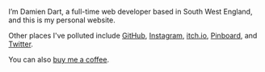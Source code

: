 <!--
  # Copyright (C) 2022 Damien Dart, <damiendart@pobox.com>.
  # This file is distributed under the MIT licence. For more
  # information, please refer to the accompanying "LICENCE" file.

  description: 'Visit the personal website of Damien Dart, a full-time web developer based in South West England.'
  metaTitle: "Damien Dart's Personal Website"
  title: 'Hello!'
  twigTemplate: '.templates/base-markdown.html.twig'
-->

I’m Damien Dart, a full-time web developer based in South West England,
and this is my personal website.

Other places I've polluted include [GitHub][], [Instagram][],
[itch.io][], [Pinboard][], and [Twitter][].

You can also [buy me a coffee][].

  [Instagram]: <https://www.instagram.com/damiendart/>
  [itch.io]: <https://damiendart.itch.io/>
  [GitHub]: <https://github.com/damiendart>
  [Pinboard]: <https://pinboard.in/u:damiendart>
  [Twitter]: <https://twitter.com/damiendart>
  [buy me a coffee]: <https://www.buymeacoffee.com/damiendart>
